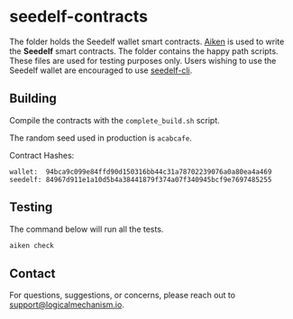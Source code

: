 # **seedelf-contracts**

The folder holds the Seedelf wallet smart contracts. [Aiken](https://aiken-lang.org/) is used to write the **Seedelf** smart contracts. The folder contains the happy path scripts. These files are used for testing purposes only. Users wishing to use the Seedelf wallet are encouraged to use [seedelf-cli](../seedelf-cli/README.md).

## Building

Compile the contracts with the `complete_build.sh` script. 

The random seed used in production is `acabcafe`.

Contract Hashes:

```
wallet:  94bca9c099e84ffd90d150316bb44c31a78702239076a0a80ea4a469
seedelf: 84967d911e1a10d5b4a38441879f374a07f340945bcf9e7697485255
```

## Testing

The command below will run all the tests.
```bash
aiken check
```

## Contact

For questions, suggestions, or concerns, please reach out to support@logicalmechanism.io.